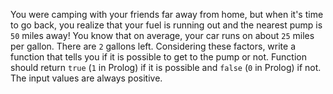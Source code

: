 You were camping with your friends far away from home, but when it's time to go back, you realize that your fuel is 
running out and the nearest pump is `50` miles away! You know that on average, your car runs on about `25` miles per 
gallon. There are `2` gallons left. Considering these factors, write a function that tells you if it is possible to 
get to the pump or not. Function should return `true` (`1` in Prolog) if it is possible and `false` (`0` in Prolog) if 
not. The input values are always positive.